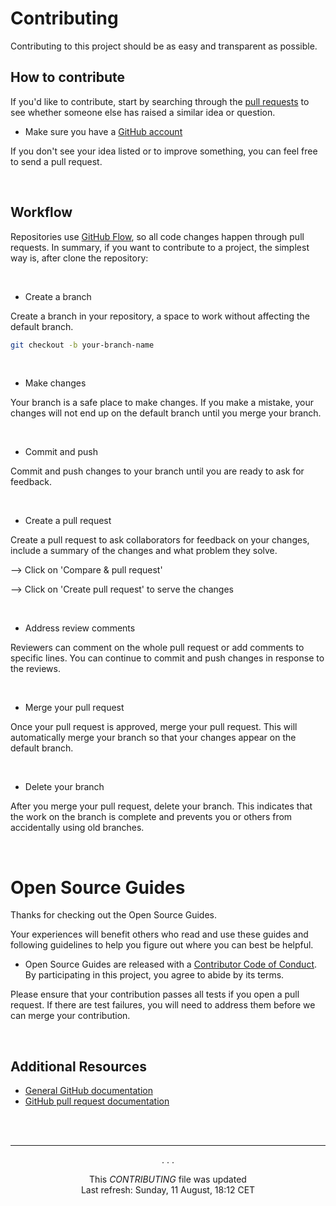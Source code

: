 # Contributing

Contributing to this project should be as easy and transparent as possible.

## How to contribute

If you'd like to contribute, start by searching through the [pull requests](https://github.com/github/opensource.guide/pulls) to see whether someone else has raised a similar idea or question.

- Make sure you have a [GitHub account](https://github.com/signup/free)

If you don't see your idea listed or to improve something, you can feel free to send a pull request.

<br>

## Workflow

Repositories use [GitHub Flow](https://guides.github.com/introduction/flow/), so all code changes happen through pull requests. In summary, if you want to contribute to a project, the simplest way is, after clone the repository:

<br>

- Create a branch

Create a branch in your repository, a space to work without affecting the default branch.

```bash
git checkout -b your-branch-name
```

<br>

- Make changes

Your branch is a safe place to make changes. If you make a mistake, your changes will not end up on the default branch until you merge your branch.

<br>

- Commit and push

Commit and push changes to your branch until you are ready to ask for feedback.

<br>

- Create a pull request

Create a pull request to ask collaborators for feedback on your changes, include a summary of the changes and what problem they solve.

--> Click on 'Compare & pull request'

--> Click on 'Create pull request' to serve the changes

<br>

- Address review comments

Reviewers can comment on the whole pull request or add comments to specific lines. You can continue to commit and push changes in response to the reviews.

<br>

- Merge your pull request

Once your pull request is approved, merge your pull request. This will automatically merge your branch so that your changes appear on the default branch.

<br>

- Delete your branch

After you merge your pull request, delete your branch. This indicates that the work on the branch is complete and prevents you or others from accidentally using old branches.

<br>

# Open Source Guides

Thanks for checking out the Open Source Guides.

Your experiences will benefit others who read and use these guides and following guidelines to help you figure out where you can best be helpful.

- Open Source Guides are released with a [Contributor Code of Conduct](CODE_OF_CONDUCT.md). By participating in this project, you agree to abide by its terms.

Please ensure that your contribution passes all tests if you open a pull request. If there are test failures, you will need to address them before we can merge your contribution.

<br>

## Additional Resources

- [General GitHub documentation](https://help.github.com/)
- [GitHub pull request documentation](https://help.github.com/articles/creating-a-pull-request/)
<!-- - [Contributor License Agreement](https://cla.escummy.com/) -->

<br><br>

---

<p align="center">. . .</p>

<p align="center">This <i>CONTRIBUTING</i> file was updated</br>Last refresh: Sunday, 11 August, 18:12 CET<br/></p>

<br><br><br>
